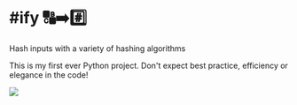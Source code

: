 # #ify 🔠➡️#️⃣
Hash inputs with a variety of hashing algorithms

This is my first ever Python project. Don't expect best practice, efficiency or elegance in the code! 

![](https://btcdir.org/wp-content/uploads/2022/07/Hashify.jpg)
